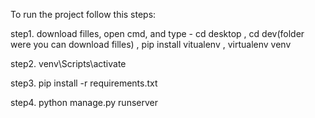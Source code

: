 To run the project follow this steps:

step1. download filles, open cmd, and type - cd desktop , cd dev(folder were you can download filles) , pip install vitualenv , virtualenv venv

step2. venv\Scripts\activate

step3. pip install -r requirements.txt

step4. python manage.py runserver
